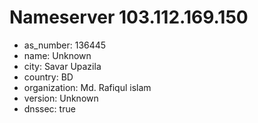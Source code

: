 # Nameserver 103.112.169.150

* as_number: 136445
* name: Unknown
* city: Savar Upazila
* country: BD
* organization: Md. Rafiqul islam
* version: Unknown
* dnssec: true
